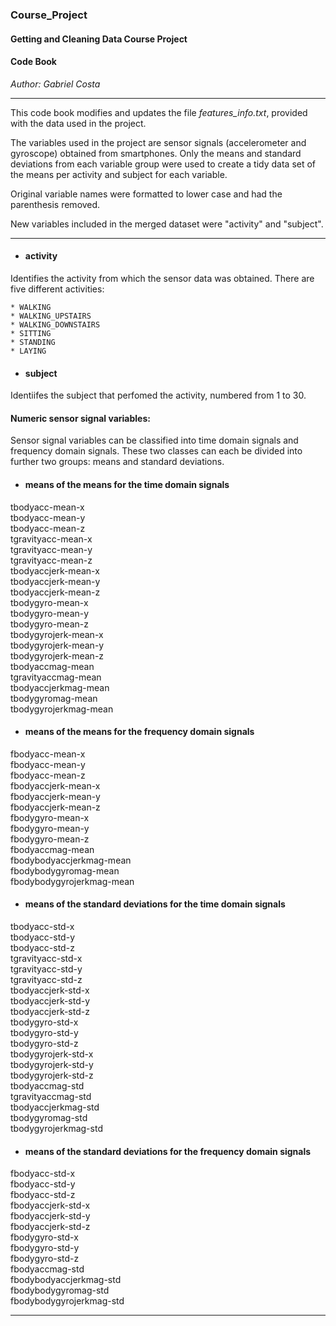 ### Course_Project

#### Getting and Cleaning Data Course Project

#### Code Book

*Author: Gabriel Costa*

-----

This code book modifies and updates the file *features_info.txt*, provided with the
data used in the project.

The variables used in the project are sensor signals (accelerometer and gyroscope) obtained from smartphones. Only the means and standard deviations from each variable group were used to create a tidy data set of the means per activity and subject for each variable. 

Original variable names were formatted to lower case and had the parenthesis removed.

New variables included in the merged dataset were "activity" and "subject".

-----

* #### activity
Identifies the activity from which the sensor data was obtained. There are five different activities:

    * WALKING
    * WALKING_UPSTAIRS
    * WALKING_DOWNSTAIRS
    * SITTING
    * STANDING
    * LAYING

* #### subject
Identiifes the subject that perfomed the activity, numbered from 1 to 30.

#### Numeric sensor signal variables:
Sensor signal variables can be classified into time domain signals and frequency domain signals. These two classes can each be divided into further two groups: means and standard deviations.

* #### means of the means for the time domain signals
tbodyacc-mean-x   
tbodyacc-mean-y           
tbodyacc-mean-z           
tgravityacc-mean-x       
tgravityacc-mean-y        
tgravityacc-mean-z        
tbodyaccjerk-mean-x      
tbodyaccjerk-mean-y       
tbodyaccjerk-mean-z       
tbodygyro-mean-x         
tbodygyro-mean-y          
tbodygyro-mean-z          
tbodygyrojerk-mean-x     
tbodygyrojerk-mean-y      
tbodygyrojerk-mean-z      
tbodyaccmag-mean         
tgravityaccmag-mean       
tbodyaccjerkmag-mean      
tbodygyromag-mean        
tbodygyrojerkmag-mean

* #### means of the means for the frequency domain signals
fbodyacc-mean-x           
fbodyacc-mean-y          
fbodyacc-mean-z           
fbodyaccjerk-mean-x       
fbodyaccjerk-mean-y      
fbodyaccjerk-mean-z       
fbodygyro-mean-x          
fbodygyro-mean-y         
fbodygyro-mean-z          
fbodyaccmag-mean          
fbodybodyaccjerkmag-mean   
fbodybodygyromag-mean   
fbodybodygyrojerkmag-mean  

* #### means of the standard deviations for the time domain signals
tbodyacc-std-x           
tbodyacc-std-y            
tbodyacc-std-z            
tgravityacc-std-x        
tgravityacc-std-y         
tgravityacc-std-z         
tbodyaccjerk-std-x       
tbodyaccjerk-std-y        
tbodyaccjerk-std-z        
tbodygyro-std-x          
tbodygyro-std-y           
tbodygyro-std-z           
tbodygyrojerk-std-x      
tbodygyrojerk-std-y       
tbodygyrojerk-std-z       
tbodyaccmag-std          
tgravityaccmag-std        
tbodyaccjerkmag-std       
tbodygyromag-std         
tbodygyrojerkmag-std      

* #### means of the standard deviations for the frequency domain signals
fbodyacc-std-x            
fbodyacc-std-y           
fbodyacc-std-z          
fbodyaccjerk-std-x        
fbodyaccjerk-std-y       
fbodyaccjerk-std-z        
fbodygyro-std-x           
fbodygyro-std-y          
fbodygyro-std-z           
fbodyaccmag-std           
fbodybodyaccjerkmag-std     
fbodybodygyromag-std      
fbodybodygyrojerkmag-std    

-----
